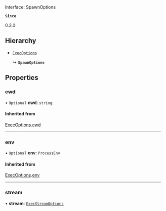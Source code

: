 Interface: SpawnOptions


**`Since`**

0.3.0

## Hierarchy

- [`ExecOptions`](ExecOptions.md)

  ↳ **`SpawnOptions`**

## Properties

### cwd

• `Optional` **cwd**: `string`

#### Inherited from

[ExecOptions](ExecOptions.md).[cwd](ExecOptions.md#cwd)

___

### env

• `Optional` **env**: `ProcessEnv`

#### Inherited from

[ExecOptions](ExecOptions.md).[env](ExecOptions.md#env)

___

### stream

• **stream**: [`ExecStreamOptions`](ExecStreamOptions.md)
